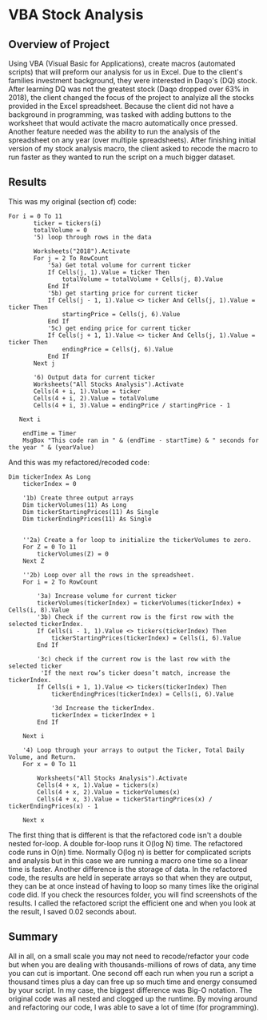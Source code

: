 # VBA Stock Analysis

## Overview of Project

Using VBA (Visual Basic for Applications), create macros (automated scripts) that will preform our analysis for us in Excel. Due to the client's families investment background, they were interested in Daqo's (DQ) stock. After learning DQ was not the greatest stock (Daqo dropped over 63% in 2018), the client changed the focus of the project to analyize all the stocks provided in the Excel spreadsheet. Because the client did not have a background in programming, was tasked with adding buttons to the worksheet that would activate the macro automatically once pressed. Another feature needed was the ability to run the analysis of the spreadsheet on any year (over multiple spreadsheets). After finishing initial version of my stock analysis macro, the client asked to recode the macro to run faster as they wanted to run the script on a much bigger dataset.


## Results

This was my original (section of) code:
```
For i = 0 To 11
       ticker = tickers(i)
       totalVolume = 0
       '5) loop through rows in the data
       
       Worksheets("2018").Activate
       For j = 2 To RowCount
           '5a) Get total volume for current ticker
           If Cells(j, 1).Value = ticker Then
               totalVolume = totalVolume + Cells(j, 8).Value
           End If
           '5b) get starting price for current ticker
           If Cells(j - 1, 1).Value <> ticker And Cells(j, 1).Value = ticker Then
               startingPrice = Cells(j, 6).Value
           End If
           '5c) get ending price for current ticker
           If Cells(j + 1, 1).Value <> ticker And Cells(j, 1).Value = ticker Then
               endingPrice = Cells(j, 6).Value
           End If
       Next j
       
       '6) Output data for current ticker
       Worksheets("All Stocks Analysis").Activate
       Cells(4 + i, 1).Value = ticker
       Cells(4 + i, 2).Value = totalVolume
       Cells(4 + i, 3).Value = endingPrice / startingPrice - 1

   Next i
   
    endTime = Timer
    MsgBox "This code ran in " & (endTime - startTime) & " seconds for the year " & (yearValue)
```

And this was my refactored/recoded code:
```
Dim tickerIndex As Long
    tickerIndex = 0

    '1b) Create three output arrays
    Dim tickerVolumes(11) As Long
    Dim tickerStartingPrices(11) As Single
    Dim tickerEndingPrices(11) As Single
    
    
    ''2a) Create a for loop to initialize the tickerVolumes to zero.
    For Z = 0 To 11
        tickerVolumes(Z) = 0
    Next Z
        
    ''2b) Loop over all the rows in the spreadsheet.
    For i = 2 To RowCount
    
        '3a) Increase volume for current ticker
        tickerVolumes(tickerIndex) = tickerVolumes(tickerIndex) + Cells(i, 8).Value
        '3b) Check if the current row is the first row with the selected tickerIndex.
        If Cells(i - 1, 1).Value <> tickers(tickerIndex) Then
            tickerStartingPrices(tickerIndex) = Cells(i, 6).Value
        End If
        
        '3c) check if the current row is the last row with the selected ticker
         'If the next row’s ticker doesn’t match, increase the tickerIndex.
        If Cells(i + 1, 1).Value <> tickers(tickerIndex) Then
            tickerEndingPrices(tickerIndex) = Cells(i, 6).Value
            
            '3d Increase the tickerIndex.
            tickerIndex = tickerIndex + 1
        End If
    
    Next i
    
    '4) Loop through your arrays to output the Ticker, Total Daily Volume, and Return.
    For x = 0 To 11
        
        Worksheets("All Stocks Analysis").Activate
        Cells(4 + x, 1).Value = tickers(x)
        Cells(4 + x, 2).Value = tickerVolumes(x)
        Cells(4 + x, 3).Value = tickerStartingPrices(x) / tickerEndingPrices(x) - 1
        
    Next x
```

The first thing that is different is that the refactored code isn't a double nested for-loop. A double for-loop runs it O(log N) time. The refactored code runs in O(n) time. Normally O(log n) is better for complicated scripts and analysis but in this case we are running a macro one time so a linear time is faster. Another difference is the storage of data. In the refactored code, the results are held in seperate arrays so that when they are output, they can be at once instead of having to loop so many times like the original code did. If you check the resources folder, you will find screenshots of the results. I called the refactored script the efficient one and when you look at the result, I saved 0.02 seconds about.


## Summary

All in all, on a small scale you may not need to recode/refactor your code but when you are dealing with thousands-millions of rows of data, any time you can cut is important. One second off each run when you run a script a thousand times plus a day can free up so much time and energy consumed by your script. In my case, the biggest difference was Big-O notation. The original code was all nested and clogged up the runtime. By moving around and refactoring our code, I was able to save a lot of time (for programming).
